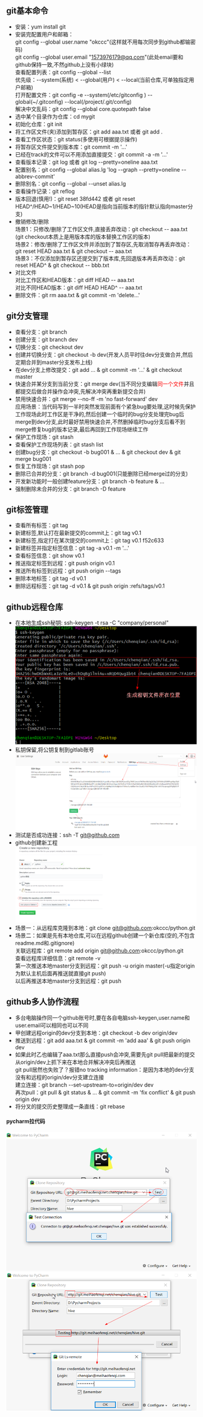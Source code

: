 ## git基本命令
- 安装：yum install git
- 安装完配置用户和邮箱：  
git config --global user.name "okccc"(这样就不用每次同步到github都输密码)  
git config --global user.email "1573976179@qq.com"(此处email要和github保持一致,不然github上没有小绿块)    
查看配置列表：git config --global --list  
优先级：--system(系统) < --global(用户) < --local(当前仓库,可单独指定用户邮箱)       
打开配置文件：git config -e --system(/etc/gitconfig ) --global(~/.gitconfig) --local(/project/.git/config)  
解决中文乱码：git config --global core.quotepath false
- 选中某个目录作为仓库：cd mygit
- 初始化仓库：git init
- 将工作区文件(夹)添加到暂存区：git add aaa.txt 或者 git add . 
- 查看工作区状态：git status(多使用可根据提示操作)
- 将暂存区文件提交到版本库：git commit -m '...'  
- 已经在track的文件可以不用添加直接提交：git commit -a -m '...'
- 查看版本记录：git log 或者 git log --pretty=oneline aaa.txt
- 配置别名：git config --global alias.lg 'log --graph --pretty=oneline --abbrev-commit'
- 删除别名：git config --global --unset alias.lg
- 查看操作记录：git reflog
- 版本回退(慎用!)：git reset 38fd442 或者 git reset HEAD^/HEAD~1/HEAD~10(HEAD是指向当前版本的指针默认指向master分支)
- 撤销修改/删除  
场景1：只修改/删除了工作区文件,直接丢弃改动：git checkout -- aaa.txt  (git checkout本质上是用版本库的版本替换工作区的版本)  
场景2：修改/删除了工作区文件并添加到了暂存区,先取消暂存再丢弃改动：git reset HEAD aaa.txt & git checkout -- aaa.txt  
场景3：不仅添加到暂存区还提交到了版本库,先回退版本再丢弃改动：git reset HEAD^ & git checkout -- bbb.txt
- 对比文件  
对比工作区和HEAD版本：git diff HEAD -- aaa.txt  
对比不同HEAD版本：git diff HEAD HEAD^ -- aaa.txt
- 删除文件：git rm aaa.txt & git commit -m 'delete...'
## git分支管理
- 查看分支：git branch
- 创建分支：git branch dev
- 切换分支：git checkout dev
- 创建并切换分支：git checkout -b dev(开发人员平时往dev分支做合并,然后定期合并到master分支发布上线)
- 在dev分支上修改提交：git add ... & git commit -m '...' & git checkout master
- 快速合并某分支到当前分支：git merge dev(当不同分支编辑<font color=red>同一个文件</font>并且都提交后做合并操作会冲突,先解决冲突再重新提交合并)
- 禁用快速合并：git merge --no-ff -m 'no fast-forward' dev  
应用场景：当代码写到一半时突然发现前面有个紧急bug要处理,这时候先保护工作现场此时工作区是干净的,然后创建一个临时的bug分支处理完bug后merge到dev分支,此时最好禁用快速合并,不然删掉临时bug分支后看不到merge修复bug的版本记录,最后再回到工作现场继续工作  
- 保护工作现场：git stash  
- 查看保护工作现场列表：git stash list  
- 创建bug分支：git checkout -b bug001 & ... & git checkout dev & git merge bug001 
- 恢复工作现场：git stash pop  
- 删除已合并的分支：git branch -d bug001(只能删除已经merge过的分支)
- 开发新功能时一般创建feature分支：git branch -b feature & ...
- 强制删除未合并的分支：git branch -D feature
## git标签管理
- 查看所有标签：git tag
- 新建标签,默认打在最新提交的commit上：git tag v0.1
- 新建标签,指定打在某次提交的commit上：git tag v0.1 f52c633
- 新建标签并指定标签信息：git tag -a v0.1 -m '...'
- 查看标签信息：git show v0.1
- 推送指定标签到远程：git push origin v0.1
- 推送所有标签到远程：git push origin --tags
- 删除本地标签：git tag -d v0.1
- 删除远程标签：git tag -d v0.1 & git push origin :refs/tags/v0.1
## github远程仓库
- 在本地生成ssh秘钥: ssh-keygen -t rsa -C "company/personal"  
![](images/git/01_ssh生成秘钥.png)
- 私钥保留,将公钥复制到gitlab账号  
![](images/git/02_复制公钥到github.png) 
- 测试是否成功连接：ssh -T git@github.com 
- github创建新工程
![](images/git/03_github创建新工程.png)
- 场景一：从远程库克隆到本地：git clone git@github.com:okccc/python.git
- 场景二：如果是先有本地仓库,可以在远程github创建一个新仓库(空的,不包含readme.md和.gitignore)  
关联远程库：git remote add origin git@github.com:okccc/python.git  
查看远程库详细信息：git remote -v  
第一次推送本地master分支到远程：git push -u origin master(-u指定origin为默认主机后面再推送就直接git push)  
以后再推送本地master分支到远程：git push
## github多人协作流程
- 多台电脑操作同一个github账号时,要在各自电脑ssh-keygen,user.name和user.email可以相同也可以不同
- 甲创建远程origin的dev分支到本地：git checkout -b dev origin/dev
- 推送到远程：git add aaa.txt & git commit -m 'add aaa' & git push origin dev
- 如果此时乙也编辑了aaa.txt那么直接push会冲突,需要先git pull把最新的提交从origin/dev上抓下来在本地合并解决冲突后再推送  
git pull居然也失败了？报错no tracking information：是因为本地的dev分支没有和远程的origin/dev分支建立连接  
建立连接：git branch --set-upstream-to=origin/dev dev  
再次pull：git pull & git status & ... & git commit -m 'fix conflict' & git push origin dev  
- 将分叉的提交历史整理成一条直线：git rebase
#### pycharm拉代码
![](images/git/04_pycharm从gitlab拉代码(ssh).png)
![](images/git/05_pycharm从gitlab拉代码(http).png)



  


